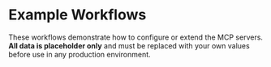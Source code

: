 # Example Workflows

These workflows demonstrate how to configure or extend the MCP servers. **All data is placeholder only** and must be replaced with your own values before use in any production environment.
